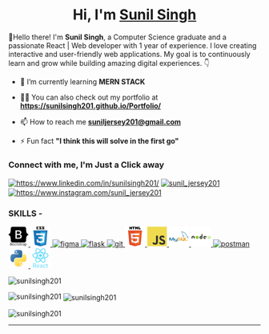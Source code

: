 
<h1 align="center">Hi, I'm <a href="https://sunilsingh201.github.io/Portfolio/">Sunil Singh</a></h1>
<!-- <h3 align="center">Finally !!! Got the problem to solve</h3> -->
<p>👋Hello there! I'm <strong>Sunil Singh</strong>, a Computer Science graduate and a passionate React | Web developer with 1 year of experience. I love creating interactive and user-friendly web applications. My goal is to continuously learn and grow while building amazing digital experiences. &#x1F447;</p>


- 🌱 I’m currently learning **MERN STACK**

- 👨‍💻  You can also check out my portfolio at **https://sunilsingh201.github.io/Portfolio/**

- 📫 How to reach me **suniljersey201@gmail.com**

- ⚡ Fun fact **"I think this will solve in the first go"**

<h3 align="left">Connect with me, I'm Just a Click away</h3>
<p align="left">

<a href="https://linkedin.com/in/https://www.linkedin.com/in/sunilsingh201/" target="blank"><img align="center" src="https://raw.githubusercontent.com/rahuldkjain/github-profile-readme-generator/master/src/images/icons/Social/linked-in-alt.svg" alt="https://www.linkedin.com/in/sunilsingh201/" height="30" width="40" /></a>
<a href="https://twitter.com/sunil_jersey201" target="blank"><img align="center" src="https://raw.githubusercontent.com/rahuldkjain/github-profile-readme-generator/master/src/images/icons/Social/twitter.svg" alt="sunil_jersey201" height="30" width="40" /></a>
<a href="https://instagram.com/https://www.instagram.com/sunil_jersey201" target="blank"><img align="center" src="https://raw.githubusercontent.com/rahuldkjain/github-profile-readme-generator/master/src/images/icons/Social/instagram.svg" alt="https://www.instagram.com/sunil_jersey201" height="30" width="40" /></a>
</p>

<h3 align="left"><strong>SKILLS - </strong></h3>

<p align="left"> <a href="https://getbootstrap.com" target="_blank" rel="noreferrer"> <img src="https://raw.githubusercontent.com/devicons/devicon/master/icons/bootstrap/bootstrap-plain-wordmark.svg" alt="bootstrap" width="40" height="40"/> </a> <a href="https://www.w3schools.com/css/" target="_blank" rel="noreferrer"> <img src="https://raw.githubusercontent.com/devicons/devicon/master/icons/css3/css3-original-wordmark.svg" alt="css3" width="40" height="40"/> </a> <a href="https://www.figma.com/" target="_blank" rel="noreferrer"> <img src="https://www.vectorlogo.zone/logos/figma/figma-icon.svg" alt="figma" width="40" height="40"/> </a> <a href="https://flask.palletsprojects.com/" target="_blank" rel="noreferrer"> <img src="https://www.vectorlogo.zone/logos/pocoo_flask/pocoo_flask-icon.svg" alt="flask" width="40" height="40"/> </a> <a href="https://git-scm.com/" target="_blank" rel="noreferrer"> <img src="https://www.vectorlogo.zone/logos/git-scm/git-scm-icon.svg" alt="git" width="40" height="40"/> </a> <a href="https://www.w3.org/html/" target="_blank" rel="noreferrer"> <img src="https://raw.githubusercontent.com/devicons/devicon/master/icons/html5/html5-original-wordmark.svg" alt="html5" width="40" height="40"/> </a> <a href="https://developer.mozilla.org/en-US/docs/Web/JavaScript" target="_blank" rel="noreferrer"> <img src="https://raw.githubusercontent.com/devicons/devicon/master/icons/javascript/javascript-original.svg" alt="javascript" width="40" height="40"/> </a> <a href="https://www.mysql.com/" target="_blank" rel="noreferrer"> <img src="https://raw.githubusercontent.com/devicons/devicon/master/icons/mysql/mysql-original-wordmark.svg" alt="mysql" width="40" height="40"/> </a> <a href="https://nodejs.org" target="_blank" rel="noreferrer"> <img src="https://raw.githubusercontent.com/devicons/devicon/master/icons/nodejs/nodejs-original-wordmark.svg" alt="nodejs" width="40" height="40"/> </a> <a href="https://postman.com" target="_blank" rel="noreferrer"> <img src="https://www.vectorlogo.zone/logos/getpostman/getpostman-icon.svg" alt="postman" width="40" height="40"/> </a> <a href="https://www.python.org" target="_blank" rel="noreferrer"> <img src="https://raw.githubusercontent.com/devicons/devicon/master/icons/python/python-original.svg" alt="python" width="40" height="40"/> </a> <a href="https://reactjs.org/" target="_blank" rel="noreferrer"> <img src="https://raw.githubusercontent.com/devicons/devicon/master/icons/react/react-original-wordmark.svg" alt="react" width="40" height="40"/> </a> </p>
<p align="left"> <img src="https://komarev.com/ghpvc/?username=sunilsingh201&label=Profile%20views&color=0e75b6&style=flat" alt="sunilsingh201" /> </p>
<p align="center"><img align="left" src="https://github-readme-stats.vercel.app/api/top-langs?username=sunilsingh201&show_icons=true&locale=en&layout=compact" alt="sunilsingh201" /></p>

<p>&nbsp;<img align="center" src="https://github-readme-stats.vercel.app/api?username=sunilsingh201&show_icons=true&locale=en" alt="sunilsingh201" /></p>

<p><img align="center" src="https://github-readme-streak-stats.herokuapp.com/?user=sunilsingh201&" alt="sunilsingh201" /></p>
<hr></hr>

